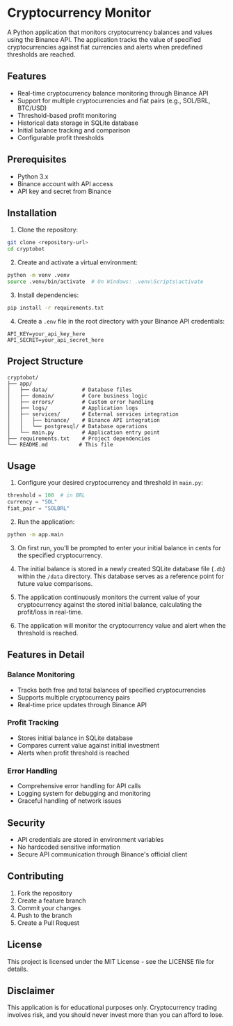 # Cryptocurrency Monitor

A Python application that monitors cryptocurrency balances and values using the Binance API. The application tracks the value of specified cryptocurrencies against fiat currencies and alerts when predefined thresholds are reached.

## Features

- Real-time cryptocurrency balance monitoring through Binance API
- Support for multiple cryptocurrencies and fiat pairs (e.g., SOL/BRL, BTC/USD)
- Threshold-based profit monitoring
- Historical data storage in SQLite database
- Initial balance tracking and comparison
- Configurable profit thresholds

## Prerequisites

- Python 3.x
- Binance account with API access
- API key and secret from Binance

## Installation

1. Clone the repository:
```bash
git clone <repository-url>
cd cryptobot
```

2. Create and activate a virtual environment:
```bash
python -m venv .venv
source .venv/bin/activate  # On Windows: .venv\Scripts\activate
```

3. Install dependencies:
```bash
pip install -r requirements.txt
```

4. Create a `.env` file in the root directory with your Binance API credentials:
```
API_KEY=your_api_key_here
API_SECRET=your_api_secret_here
```

## Project Structure

```
cryptobot/
├── app/
│   ├── data/           # Database files
│   ├── domain/         # Core business logic
│   ├── errors/         # Custom error handling
│   ├── logs/           # Application logs
│   ├── services/       # External services integration
│   │   ├── binance/    # Binance API integration
│   │   └── postgresql/ # Database operations
│   └── main.py         # Application entry point
├── requirements.txt    # Project dependencies
└── README.md          # This file
```

## Usage

1. Configure your desired cryptocurrency and threshold in `main.py`:
```python
threshold = 100  # in BRL
currency = "SOL"
fiat_pair = "SOLBRL"
```

2. Run the application:
```bash
python -m app.main
```

3. On first run, you'll be prompted to enter your initial balance in cents for the specified cryptocurrency.

4. The initial balance is stored in a newly created SQLite database file (`.db`) within the `/data` directory. This database serves as a reference point for future value comparisons.

5. The application continuously monitors the current value of your cryptocurrency against the stored initial balance, calculating the profit/loss in real-time.

6. The application will monitor the cryptocurrency value and alert when the threshold is reached.

## Features in Detail

### Balance Monitoring
- Tracks both free and total balances of specified cryptocurrencies
- Supports multiple cryptocurrency pairs
- Real-time price updates through Binance API

### Profit Tracking
- Stores initial balance in SQLite database
- Compares current value against initial investment
- Alerts when profit threshold is reached

### Error Handling
- Comprehensive error handling for API calls
- Logging system for debugging and monitoring
- Graceful handling of network issues

## Security

- API credentials are stored in environment variables
- No hardcoded sensitive information
- Secure API communication through Binance's official client

## Contributing

1. Fork the repository
2. Create a feature branch
3. Commit your changes
4. Push to the branch
5. Create a Pull Request

## License

This project is licensed under the MIT License - see the LICENSE file for details.

## Disclaimer

This application is for educational purposes only. Cryptocurrency trading involves risk, and you should never invest more than you can afford to lose.
